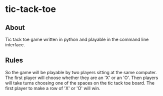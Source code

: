 # tic-tack-toe

## About

Tic tack toe game written in python and playable in the command line interface.

## Rules

So the game will be playable by two players sitting at the same computer.
The first player will choose whether they are an 'X' or an 'O'.
Then players will take turns choosing one of the spaces on the tic tack toe board.
The first player to make a row of 'X' or 'O' will win.